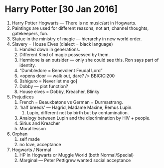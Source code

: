 Harry Potter [30 Jan 2016]
==========================

1. Harry Potter Hogwarts — There is no music/art in Hogwarts. 
2. Paintings are used for different reasons, not art, channel thoughts, gatekeepers, fun. 
3. Statue in the ministry of magic — hierarchy in new world order.
4. Slavery = House Elves (dialect = black language)
    1. Handed down in generations. 
    2. Different Kind of magic possessed by them. 
    3. Hermione is an outsider — only she could see this. Ron says part of identity.
    4. “Dumbledore = Benevolent Feudal Lord”
    5. <opens door — walk out, dare? /> BBICICI200
    6. [Ishiguro = Never let me go]
    7. Dobby — plot function?
    8. House elves = Dobby, Kreacher, Blinky
5. Prejudices
    1. French = Beauxbatons vs German = Durmastrang.
    2. ‘half breeds’ — Hagrid, Madame Maxine, Remus Lupin.
        1. Lupin, different not by birth but by contamination.
    3. Analogy between Lupin and the discrimination by HIV + people.
    4. Sirius and Kreacher
    5. Moral lesson 
6. Orphan 
    1. self made
    2. no love, acceptance
7. Hogwarts / Normal
    1. HP in Hogwarts or Muggle World (both Normal/Special)
    2. Marginal — Peter Pettigrew wanted social acceptance

